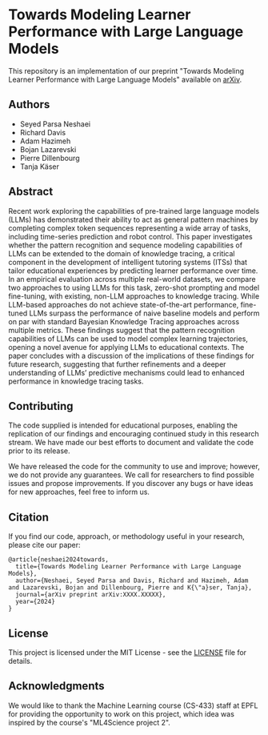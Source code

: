 # Towards Modeling Learner Performance with Large Language Models

This repository is an implementation of our preprint "Towards Modeling Learner Performance with Large Language Models" available on [arXiv](https://arxiv.org/abs/XXXX.XXXXX).

## Authors

- Seyed Parsa Neshaei
- Richard Davis
- Adam Hazimeh
- Bojan Lazarevski
- Pierre Dillenbourg
- Tanja Käser

## Abstract

Recent work exploring the capabilities of pre-trained large language models (LLMs) has demonstrated their ability to act as general pattern machines by completing complex token sequences representing a wide array of tasks, including time-series prediction and robot control. This paper investigates whether the pattern recognition and sequence modeling capabilities of LLMs can be extended to the domain of knowledge tracing, a critical component in the development of intelligent tutoring systems (ITSs) that tailor educational experiences by predicting learner performance over time. In an empirical evaluation across multiple real-world datasets, we compare two approaches to using LLMs for this task, zero-shot prompting and model fine-tuning, with existing, non-LLM approaches to knowledge tracing. While LLM-based approaches do not achieve state-of-the-art performance, fine-tuned LLMs surpass the performance of naive baseline models and perform on par with standard Bayesian Knowledge Tracing approaches across multiple metrics. These findings suggest that the pattern recognition capabilities of LLMs can be used to model complex learning trajectories, opening a novel avenue for applying LLMs to educational contexts. The paper concludes with a discussion of the implications of these findings for future research, suggesting that further refinements and a deeper understanding of LLMs’ predictive mechanisms could lead to enhanced performance in knowledge tracing tasks.

## Contributing

The code supplied is intended for educational purposes, enabling the replication of our findings and encouraging continued study in this research stream. We have made our best efforts to document and validate the code prior to its release.

We have released the code for the community to use and improve; however, we do not provide any guarantees. We call for researchers to find possible issues and propose improvements.
If you discover any bugs or have ideas for new approaches, feel free to inform us.

## Citation

If you find our code, approach, or methodology useful in your research, please cite our paper:

```
@article{neshaei2024towards,
  title={Towards Modeling Learner Performance with Large Language Models},
  author={Neshaei, Seyed Parsa and Davis, Richard and Hazimeh, Adam and Lazarevski, Bojan and Dillenbourg, Pierre and K{\"a}ser, Tanja},
  journal={arXiv preprint arXiv:XXXX.XXXXX},
  year={2024}
}
```

## License

This project is licensed under the MIT License - see the [LICENSE](LICENSE) file for details.

## Acknowledgments

We would like to thank the Machine Learning course (CS-433) staff at EPFL for providing the opportunity to work on this project, which idea was inspired by the course's "ML4Science project 2".
